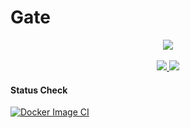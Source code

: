 # Gate

<p align="center">
	<img src="http://cresenity.com/application/crweb/default/media/img/favico-apple.png">
	<br><br>
	<a href="https://hub.docker.com/repository/docker/haristhohir/gate">
		<img src="https://img.shields.io/docker/stars/haristhohir/gate.svg?style=for-the-badge">
	</a>
	<a href="https://hub.docker.com/repository/docker/haristhohir/gate">
		<img src="https://img.shields.io/docker/pulls/haristhohir/gate.svg?style=for-the-badge">
	</a>
</p>

#### Status Check
<p align="center">
	
[![Docker Image CI](https://github.com/cresenity/gate/actions/workflows/docker-image.yml/badge.svg)](https://github.com/cresenity/gate/actions/workflows/docker-image.yml)

</p>
